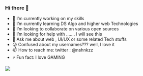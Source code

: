 ### Hi there 👋
- 🔭 I’m currently working on my skills
- 🌱 I’m currently learning DS Algo and higher web Technologies
- 👯 I’m looking to collaborate on various open sources
- 🤔 I’m looking for help with ....... I will see this 
- 💬 Ask me about web , UI/UX or some related Tech stuffs
- 😜 Confused about my usernames??? well, I love it
- 📫 How to reach me: twitter : @nshnkzz
- ⚡ Fun fact: I love GAMING
<img src="https://github-readme-stats.vercel.app/api?username=nshnkzz&&show_icons=true&title_color=f0a500&icon_color=bb2acf&text_color=daf7dc&bg_color=151515">
